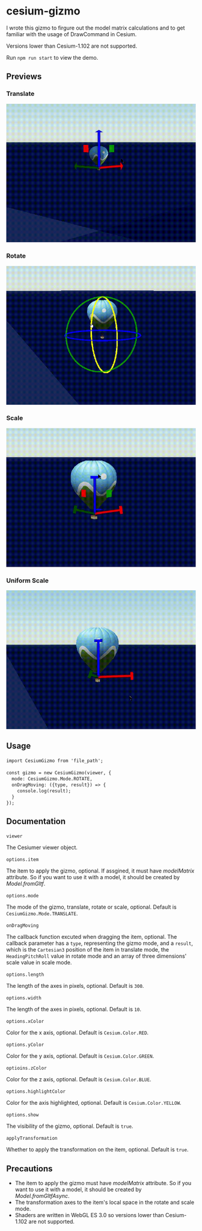 # cesium-gizmo

I wrote this gizmo to firgure out the model matrix calculations and to get familiar with the usage of DrawCommand in Cesium.

Versions lower than Cesium-1.102 are not supported.

Run `npm run start` to view the demo.

## Previews

### Translate
![](./pics/translate.gif)

### Rotate
![](./pics/rotate.gif)

### Scale
![](./pics/scale.gif)

### Uniform Scale
![](./pics/uniform_scale.gif)

## Usage
```
import CesiumGizmo from 'file_path';

const gizmo = new CesiumGizmo(viewer, {
  mode: CesiumGizmo.Mode.ROTATE,
  onDragMoving: ({type, result}) => {
    console.log(result);
  }
});
```

## Documentation

```viewer```

The Cesiumer viewer object.


```options.item```

The item to apply the gizmo, optional. If assgined, it must have _modelMatrix_ attribute. So if you want to use it with a model, it should be created by _Model.fromGltf_.


```options.mode```

The mode of the gizmo, translate, rotate or scale, optional. Default is ```CesiumGizmo.Mode.TRANSLATE```.

```onDragMoving```

The callback function excuted when dragging the item, optional. The callback parameter has a ```type```, representing the gizmo mode, and a ```result```, which is the ```Cartesian3``` position of the item in translate mode, the ```HeadingPitchRoll``` value in rotate mode and an array of three dimensions' scale value in scale mode.

```options.length```

The length of the axes in pixels, optional. Default is ```300```.

```options.width```

The length of the axes in pixels, optional. Default is ```10```.

```options.xColor```

Color for the x axis, optional. Default is ```Cesium.Color.RED```.

```options.yColor```

Color for the y axis, optional. Default is ```Cesium.Color.GREEN```.

```optioins.zColor```

Color for the z axis, optional. Default is ```Cesium.Color.BLUE```.

```options.highlightColor```

Color for the axis highlighted, optional. Default is  ```Cesium.Color.YELLOW```.

```options.show```

The visibility of the gizmo, optional. Default is ```true```.

```applyTransformation```

Whether to apply the transformation on the item, optional. Default is ```true```.

## Precautions
* The item to apply the gizmo must have _modelMatrix_ attribute. So if you want to use it with a model, it should be created by _Model.fromGltfAsync_.
* The transformation axes to the item's local space in the rotate and scale mode.
* Shaders are written in WebGL ES 3.0 so versions lower than Cesium-1.102 are not supported.





